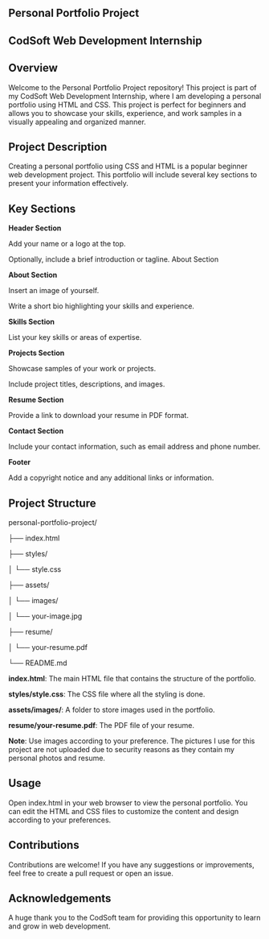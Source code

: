## Personal Portfolio Project

## CodSoft Web Development Internship

## Overview

Welcome to the Personal Portfolio Project repository! This project is part of my CodSoft Web Development Internship, where I am developing a personal portfolio using HTML and CSS. This project is perfect for beginners and allows you to showcase your skills, experience, and work samples in a visually appealing and organized manner.

## Project Description

Creating a personal portfolio using CSS and HTML is a popular beginner web development project. This portfolio will include several key sections to present your information effectively.

## Key Sections

**Header Section**

Add your name or a logo at the top.

Optionally, include a brief introduction or tagline.
About Section

**About Section**

Insert an image of yourself.

Write a short bio highlighting your skills and experience.

**Skills Section**

List your key skills or areas of expertise.

**Projects Section**

Showcase samples of your work or projects.

Include project titles, descriptions, and images.

**Resume Section**

Provide a link to download your resume in PDF format.

**Contact Section**

Include your contact information, such as email address and phone number.

**Footer**

Add a copyright notice and any additional links or information.


## Project Structure

personal-portfolio-project/

├── index.html

├── styles/

│   └── style.css

├── assets/

│   └── images/

│       └── your-image.jpg

├── resume/

│   └── your-resume.pdf

└── README.md

**index.html**: The main HTML file that contains the structure of the portfolio.

**styles/style.css**: The CSS file where all the styling is done.

**assets/images/**: A folder to store images used in the portfolio.

**resume/your-resume.pdf**: The PDF file of your resume.

**Note**: Use images according to your preference. The pictures I use for this project are not uploaded due to security reasons as they contain my personal photos and resume. 

## Usage

Open index.html in your web browser to view the personal portfolio. You can edit the HTML and CSS files to customize the content and design according to your preferences.

## Contributions

Contributions are welcome! If you have any suggestions or improvements, feel free to create a pull request or open an issue.

## Acknowledgements

A huge thank you to the CodSoft team for providing this opportunity to learn and grow in web development.
